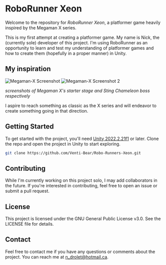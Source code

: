 # RoboRunner Xeon 

Welcome to the repository for _RoboRunner Xeon_, a platformer game heavily inspired by the Megaman X series.

This is my first attempt at creating a platformer game. My name is Nick, the (currently sole) developer of this project. I'm using RoboRunner as an opportunity to learn and test my understanding of platformer games and how to create them (hopefully in a proper manner) in Unity. 

## My inspiration
![Megaman-X Screenshot](https://cdn.mobygames.com/d966a4b0-ab9d-11ed-b9a3-02420a000197.webp) ![Megaman-X Screenshot 2](https://cdn.mobygames.com/3584578c-ab8b-11ed-87ec-02420a00019c.webp)

*screenshots of Megaman X's starter stage and Sting Chameleon boss respectively*

I aspire to reach something as classic as the X series and will endeavor to create something going in that direction.

## Getting Started
To get started with the project, you'll need [Unity 2022.2.21f1](https://unity.com/) or later. Clone the repo and open the project in Unity to start exploring.

```bash
git clone https://github.com/Venti-Bear/Robo-Runners-Xeon.git
```

## Contributing
While I'm currently working on this project solo, I may add collaborators in the future. If you're interested in contributing, feel free to open an issue or submit a pull request.

## License
This project is licensed under the GNU General Public License v3.0. See the LICENSE file for details.

## Contact
Feel free to contact me if you have any questions or comments about the project. You can reach me at n_drolet@hotmail.ca.

